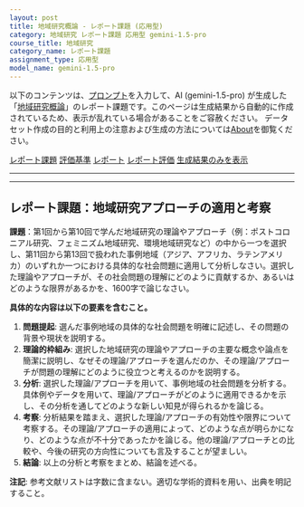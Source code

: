 ```yaml
---
layout: post
title: 地域研究概論 - レポート課題 (応用型)
category: 地域研究 レポート課題 応用型 gemini-1.5-pro
course_title: 地域研究
category_name: レポート課題
assignment_type: 応用型
model_name: gemini-1.5-pro
---
```


以下のコンテンツは、[プロンプト](https://github.com/takedatoshiyuki/synthetic_assignments/tree/main/generated/地域研究/gemini-1.5-pro/prompt_レポート課題-応用型.md)を入力して、AI (gemini-1.5-pro) が生成した「[地域研究概論](/contents/地域研究/)」のレポート課題です。このページは生成結果から自動的に作成されているため、表示が乱れている場合があることをご容赦ください。
データセット作成の目的と利用上の注意および生成の方法については[About](/About)を御覧ください。

[レポート課題](../レポート課題-応用型)
[評価基準](../評価基準-応用型)
[レポート](../レポート-応用型)
[レポート評価](../レポート評価-応用型)
[生成結果のみを表示](https://github.com/takedatoshiyuki/synthetic_assignments/tree/main/generated/地域研究/gemini-1.5-pro/レポート課題-応用型.md)
  

***
***
  
## レポート課題：地域研究アプローチの適用と考察

**課題**：第1回から第10回で学んだ地域研究の理論やアプローチ（例：ポストコロニアル研究、フェミニズム地域研究、環境地域研究など）の中から一つを選択し、第11回から第13回で扱われた事例地域（アジア、アフリカ、ラテンアメリカ）のいずれか一つにおける具体的な社会問題に適用して分析しなさい。選択した理論やアプローチが、その社会問題の理解にどのように貢献するか、あるいはどのような限界があるかを、1600字で論じなさい。

**具体的な内容は以下の要素を含むこと。**

1. **問題提起**: 選んだ事例地域の具体的な社会問題を明確に記述し、その問題の背景や現状を説明する。
2. **理論的枠組み**: 選択した地域研究の理論やアプローチの主要な概念や論点を簡潔に説明し、なぜその理論/アプローチを選んだのか、その理論/アプローチが問題の理解にどのように役立つと考えるのかを説明する。
3. **分析**: 選択した理論/アプローチを用いて、事例地域の社会問題を分析する。具体例やデータを用いて、理論/アプローチがどのように適用できるかを示し、その分析を通してどのような新しい知見が得られるかを論じる。
4. **考察**: 分析結果を踏まえ、選択した理論/アプローチの有効性や限界について考察する。その理論/アプローチの適用によって、どのような点が明らかになり、どのような点が不十分であったかを論じる。他の理論/アプローチとの比較や、今後の研究の方向性についても言及することが望ましい。
5. **結論**: 以上の分析と考察をまとめ、結論を述べる。


**注記**: 参考文献リストは字数に含まない。適切な学術的資料を用い、出典を明記すること。
